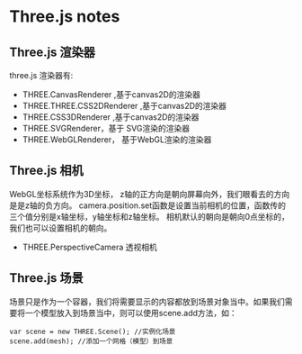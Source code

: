 # Three.js notes  



## Three.js 渲染器


three.js 渲染器有:

- THREE.CanvasRenderer ,基于canvas2D的渲染器
- THREE.THREE.CSS2DRenderer ,基于canvas2D的渲染器
- THREE.CSS3DRenderer ,基于canvas2D的渲染器
- THREE.SVGRenderer，基于 SVG渲染的渲染器
- THREE.WebGLRenderer， 基于WebGL渲染的渲染器


## Three.js 相机

WebGL坐标系统作为3D坐标， z轴的正方向是朝向屏幕向外，我们眼看去的方向是是z轴的负方向。
camera.position.set函数是设置当前相机的位置，函数传的三个值分别是x轴坐标，y轴坐标和z轴坐标。
相机默认的朝向是朝向0点坐标的，我们也可以设置相机的朝向。
 
        


- THREE.PerspectiveCamera 透视相机



## Three.js 场景

场景只是作为一个容器，我们将需要显示的内容都放到场景对象当中。如果我们需要将一个模型放入到场景当中，则可以使用scene.add方法，如：


```
var scene = new THREE.Scene(); //实例化场景
scene.add(mesh); //添加一个网格（模型）到场景
```


